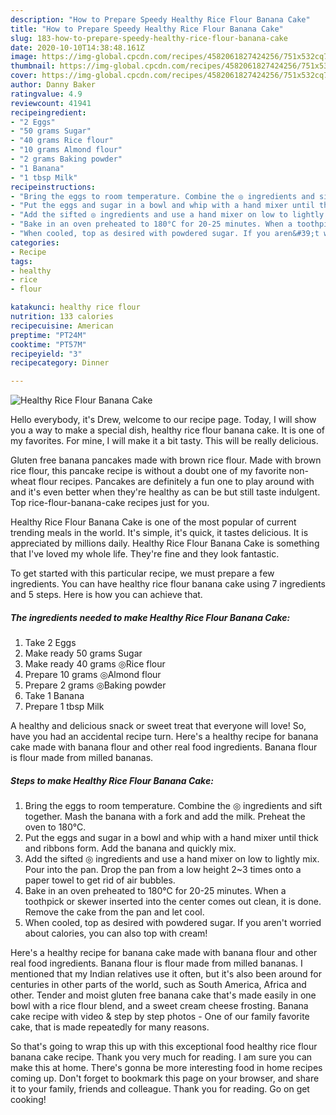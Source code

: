 ```yaml
---
description: "How to Prepare Speedy Healthy Rice Flour Banana Cake"
title: "How to Prepare Speedy Healthy Rice Flour Banana Cake"
slug: 183-how-to-prepare-speedy-healthy-rice-flour-banana-cake
date: 2020-10-10T14:38:48.161Z
image: https://img-global.cpcdn.com/recipes/4582061827424256/751x532cq70/healthy-rice-flour-banana-cake-recipe-main-photo.jpg
thumbnail: https://img-global.cpcdn.com/recipes/4582061827424256/751x532cq70/healthy-rice-flour-banana-cake-recipe-main-photo.jpg
cover: https://img-global.cpcdn.com/recipes/4582061827424256/751x532cq70/healthy-rice-flour-banana-cake-recipe-main-photo.jpg
author: Danny Baker
ratingvalue: 4.9
reviewcount: 41941
recipeingredient:
- "2 Eggs"
- "50 grams Sugar"
- "40 grams Rice flour"
- "10 grams Almond flour"
- "2 grams Baking powder"
- "1 Banana"
- "1 tbsp Milk"
recipeinstructions:
- "Bring the eggs to room temperature. Combine the ◎ ingredients and sift together. Mash the banana with a fork and add the milk. Preheat the oven to 180°C."
- "Put the eggs and sugar in a bowl and whip with a hand mixer until thick and ribbons form. Add the banana and quickly mix."
- "Add the sifted ◎ ingredients and use a hand mixer on low to lightly mix. Pour into the pan. Drop the pan from a low height 2~3 times onto a paper towel to get rid of air bubbles."
- "Bake in an oven preheated to 180°C for 20-25 minutes. When a toothpick or skewer inserted into the center comes out clean, it is done. Remove the cake from the pan and let cool."
- "When cooled, top as desired with powdered sugar. If you aren&#39;t worried about calories, you can also top with cream!"
categories:
- Recipe
tags:
- healthy
- rice
- flour

katakunci: healthy rice flour 
nutrition: 133 calories
recipecuisine: American
preptime: "PT24M"
cooktime: "PT57M"
recipeyield: "3"
recipecategory: Dinner

---
```



![Healthy Rice Flour Banana Cake](https://img-global.cpcdn.com/recipes/4582061827424256/751x532cq70/healthy-rice-flour-banana-cake-recipe-main-photo.jpg)

Hello everybody, it's Drew, welcome to our recipe page. Today, I will show you a way to make a special dish, healthy rice flour banana cake. It is one of my favorites. For mine, I will make it a bit tasty. This will be really delicious.

Gluten free banana pancakes made with brown rice flour. Made with brown rice flour, this pancake recipe is without a doubt one of my favorite non-wheat flour recipes. Pancakes are definitely a fun one to play around with and it&#39;s even better when they&#39;re healthy as can be but still taste indulgent. Top rice-flour-banana-cake recipes just for you.

Healthy Rice Flour Banana Cake is one of the most popular of current trending meals in the world. It's simple, it's quick, it tastes delicious. It is appreciated by millions daily. Healthy Rice Flour Banana Cake is something that I've loved my whole life. They're fine and they look fantastic.


To get started with this particular recipe, we must prepare a few ingredients. You can have healthy rice flour banana cake using 7 ingredients and 5 steps. Here is how you can achieve that.

<!--inarticleads1-->

##### The ingredients needed to make Healthy Rice Flour Banana Cake:

1. Take 2 Eggs
1. Make ready 50 grams Sugar
1. Make ready 40 grams ◎Rice flour
1. Prepare 10 grams ◎Almond flour
1. Prepare 2 grams ◎Baking powder
1. Take 1 Banana
1. Prepare 1 tbsp Milk


A healthy and delicious snack or sweet treat that everyone will love! So, have you had an accidental recipe turn. Here&#39;s a healthy recipe for banana cake made with banana flour and other real food ingredients. Banana flour is flour made from milled bananas. 

<!--inarticleads2-->

##### Steps to make Healthy Rice Flour Banana Cake:

1. Bring the eggs to room temperature. Combine the ◎ ingredients and sift together. Mash the banana with a fork and add the milk. Preheat the oven to 180°C.
1. Put the eggs and sugar in a bowl and whip with a hand mixer until thick and ribbons form. Add the banana and quickly mix.
1. Add the sifted ◎ ingredients and use a hand mixer on low to lightly mix. Pour into the pan. Drop the pan from a low height 2~3 times onto a paper towel to get rid of air bubbles.
1. Bake in an oven preheated to 180°C for 20-25 minutes. When a toothpick or skewer inserted into the center comes out clean, it is done. Remove the cake from the pan and let cool.
1. When cooled, top as desired with powdered sugar. If you aren&#39;t worried about calories, you can also top with cream!


Here&#39;s a healthy recipe for banana cake made with banana flour and other real food ingredients. Banana flour is flour made from milled bananas. I mentioned that my Indian relatives use it often, but it&#39;s also been around for centuries in other parts of the world, such as South America, Africa and other. Tender and moist gluten free banana cake that&#39;s made easily in one bowl with a rice flour blend, and a sweet cream cheese frosting. Banana cake recipe with video &amp; step by step photos - One of our family favorite cake, that is made repeatedly for many reasons. 

So that's going to wrap this up with this exceptional food healthy rice flour banana cake recipe. Thank you very much for reading. I am sure you can make this at home. There's gonna be more interesting food in home recipes coming up. Don't forget to bookmark this page on your browser, and share it to your family, friends and colleague. Thank you for reading. Go on get cooking!
